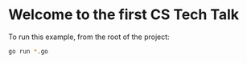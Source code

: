 # Welcome to the first CS Tech Talk

To run this example, from the root of the project:

```sh
go run *.go
```
